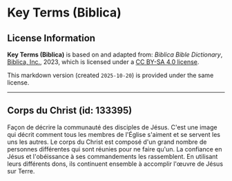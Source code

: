 # Key Terms (Biblica)

## License Information

**Key Terms (Biblica)** is based on and adapted from: _Biblica Bible Dictionary_, [Biblica, Inc.](https://www.biblica.com/), 2023, which is licensed under a [CC BY-SA 4.0 license](https://creativecommons.org/licenses/by-sa/4.0/legalcode.en).

This markdown version (created `2025-10-20`) is provided under the same license.



--------------------------------

## Corps du Christ (id: 133395)

Façon de décrire la communauté des disciples de Jésus. C'est une image qui décrit comment tous les membres de l'Église s'aiment et se servent les uns les autres. Le corps du Christ est composé d'un grand nombre de personnes différentes qui sont réunies pour ne faire qu'un. La confiance en Jésus et l'obéissance à ses commandements les rassemblent. En utilisant leurs différents dons, ils continuent ensemble à accomplir l'œuvre de Jésus sur Terre.


